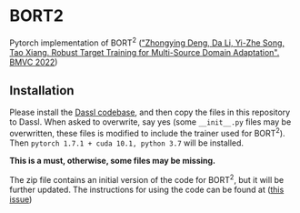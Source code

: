 # BORT2
Pytorch implementation of BORT<sup>2</sup> (["Zhongying Deng, Da Li, Yi-Zhe Song, Tao Xiang. Robust Target Training for Multi-Source Domain Adaptation". BMVC 2022]( https://arxiv.org/abs/2210.01676))

## Installation

Please install the [Dassl codebase](https://github.com/KaiyangZhou/Dassl.pytorch#get-started), and then copy the files in this repository to Dassl. 
When asked to overwrite, say yes (some `__init__.py` files may be overwritten, these files is modified to include the trainer used for BORT<sup>2</sup>).
Then `pytorch 1.7.1 + cuda 10.1, python 3.7` will be installed.

**This is a must, otherwise, some files may be missing.**

The zip file contains an initial version of the code for BORT<sup>2</sup>, but it will be further updated. The instructions for using the code can be found at ([this issue](https://github.com/Zhongying-Deng/BORT2/issues/1#issuecomment-1655890786))
